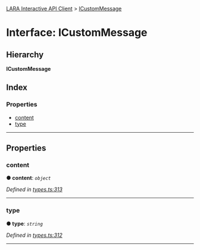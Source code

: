[LARA Interactive API Client](../README.md) > [ICustomMessage](../interfaces/icustommessage.md)

# Interface: ICustomMessage

## Hierarchy

**ICustomMessage**

## Index

### Properties

* [content](icustommessage.md#content)
* [type](icustommessage.md#type)

---

## Properties

<a id="content"></a>

###  content

**● content**: *`object`*

*Defined in [types.ts:313](../../../lara-typescript/src/interactive-api-client/types.ts#L313)*

___
<a id="type"></a>

###  type

**● type**: *`string`*

*Defined in [types.ts:312](../../../lara-typescript/src/interactive-api-client/types.ts#L312)*

___

